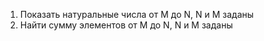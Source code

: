 1. Показать натуральные числа от M до N, N и M заданы
2. Найти сумму элементов от M до N, N и M заданы

